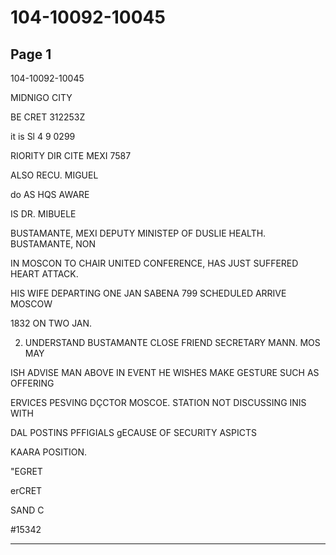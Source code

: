 # 104-10092-10045

## Page 1

104-10092-10045

MIDNIGO CITY

BE CRET 312253Z

it is Sl 4 9 0299

RIORITY DIR CITE MEXI 7587

ALSO RECU. MIGUEL

do AS HQS AWARE

IS DR. MIBUELE

BUSTAMANTE, MEXI DEPUTY MINISTEP OF DUSLIE HEALTH. BUSTAMANTE, NON

IN MOSCON TO CHAIR UNITED CONFERENCE, HAS JUST SUFFERED HEART ATTACK.

HIS WIFE DEPARTING ONE JAN SABENA 799 SCHEDULED ARRIVE MOSCOW

1832 ON TWO JAN.

2. UNDERSTAND BUSTAMANTE CLOSE FRIEND SECRETARY MANN. MOS MAY

ISH ADVISE MAN ABOVE IN EVENT HE WISHES MAKE GESTURE SUCH AS OFFERING

ERVICES PESVING DÇCTOR MOSCOE. STATION NOT DISCUSSING INIS WITH

DAL POSTINS PFFIGIALS gECAUSE OF SECURITY ASPICTS

KAARA POSITION.

"EGRET

erCRET

SAND C

#15342

---

